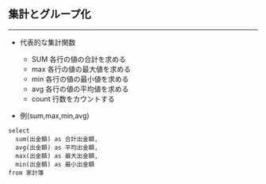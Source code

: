 ## 集計とグループ化
----

- 代表的な集計関数
  - SUM 各行の値の合計を求める
  - max 各行の値の最大値を求める
  - min 各行の値の最小値を求める
  - avg 各行の値の平均値を求める
  - count 行数をカウントする

- 例(sum,max,min,avg)
```
select
  sum(出金額) as 合計出金額,
  avg(出金額) as 平均出金額,
  max(出金額) as 最大出金額,
  min(出金額) as 最小出金額
from 家計簿
```